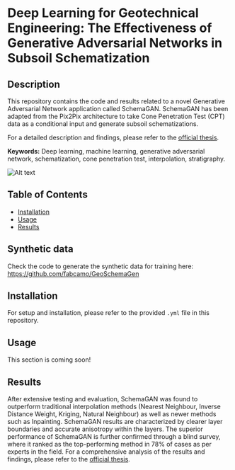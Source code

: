 
# Deep Learning for Geotechnical Engineering: The Effectiveness of Generative Adversarial Networks in Subsoil Schematization

## Description

This repository contains the code and results related to a novel Generative Adversarial Network application called SchemaGAN. SchemaGAN has been adapted from the Pix2Pix architecture to take Cone Penetration Test (CPT) data as a conditional input and generate subsoil schematizations.

For a detailed description and findings, please refer to the [official thesis](https://repository.tudelft.nl/islandora/object/uuid:c18cb6cf-3574-484d-aacc-dabd882341de?collection=education).

**Keywords:** Deep learning, machine learning, generative adversarial network, schematization, cone penetration test, interpolation, stratigraphy.

![Alt text](images/example.png)

## Table of Contents

- [Installation](#installation)
- [Usage](#usage)
- [Results](#results)

## Synthetic data

Check the code to generate the synthetic data for training here:
https://github.com/fabcamo/GeoSchemaGen

## Installation

For setup and installation, please refer to the provided `.yml` file in this repository.

## Usage

This section is coming soon!

## Results

After extensive testing and evaluation, SchemaGAN was found to outperform traditional interpolation methods (Nearest Neighbour, Inverse Distance Weight, Kriging, Natural Neighbour) as well as newer methods such as Inpainting. SchemaGAN results are characterized by clearer layer boundaries and accurate anisotropy within the layers. The superior performance of SchemaGAN is further confirmed through a blind survey, where it ranked as the top-performing method in 78% of cases as per experts in the field. For a comprehensive analysis of the results and findings, please refer to the [official thesis](https://repository.tudelft.nl/islandora/object/uuid:c18cb6cf-3574-484d-aacc-dabd882341de?collection=education).
